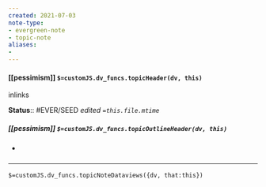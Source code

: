 ```yaml
---
created: 2021-07-03
note-type: 
- evergreen-note
- topic-note
aliases:
- 
---
```


#### [[pessimism]] `$=customJS.dv_funcs.topicHeader(dv, this)`

inlinks

**Status**:: #EVER/SEED
*edited `=this.file.mtime`*

##### [[pessimism]] `$=customJS.dv_funcs.topicOutlineHeader(dv, this)`

- 


### <hr class="dataviews"/>
`$=customJS.dv_funcs.topicNoteDataviews({dv, that:this})`
